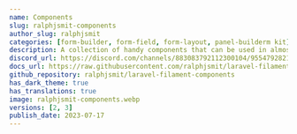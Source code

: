 ```yaml
---
name: Components
slug: ralphjsmit-components
author_slug: ralphjsmit
categories: [form-builder, form-field, form-layout, panel-builderm kit]
description: A collection of handy components that can be used in almost any project, like sidebars, timestamps & more.
discord_url: https://discord.com/channels/883083792112300104/955479282170335232
docs_url: https://raw.githubusercontent.com/ralphjsmit/laravel-filament-components/main/README.md
github_repository: ralphjsmit/laravel-filament-components
has_dark_theme: true
has_translations: true
image: ralphjsmit-components.webp
versions: [2, 3]
publish_date: 2023-07-17
---
```

